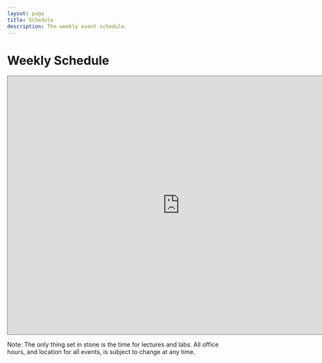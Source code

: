 ```yaml
---
layout: page
title: Schedule
description: The weekly event schedule.
---
```


# Weekly Schedule

<!-- {% for schedule in site.schedules %}
{{ schedule }}
{% endfor %} -->

<iframe src="https://calendar.google.com/calendar/embed?height=600&wkst=1&bgcolor=%23ffffff&ctz=America%2FNew_York&src=YmluZWFoY3RwMzBuMG5lbDgzbWVvYmIwbzRAZ3JvdXAuY2FsZW5kYXIuZ29vZ2xlLmNvbQ&src=MjNhNjk5bm9ydTQ4czRkMTF2bTd0bjNyMDRAZ3JvdXAuY2FsZW5kYXIuZ29vZ2xlLmNvbQ&color=%23616161&color=%234285F4&showNav=1&showPrint=0&showTabs=1&mode=WEEK&showDate=1&showTz=1&showCalendars=1" style="border:solid 1px #777" width="800" height="600" frameborder="0" scrolling="no"></iframe>

Note: The only thing set in stone is the time for lectures and labs. All office hours, and location for all events, is subject to change at any time.
